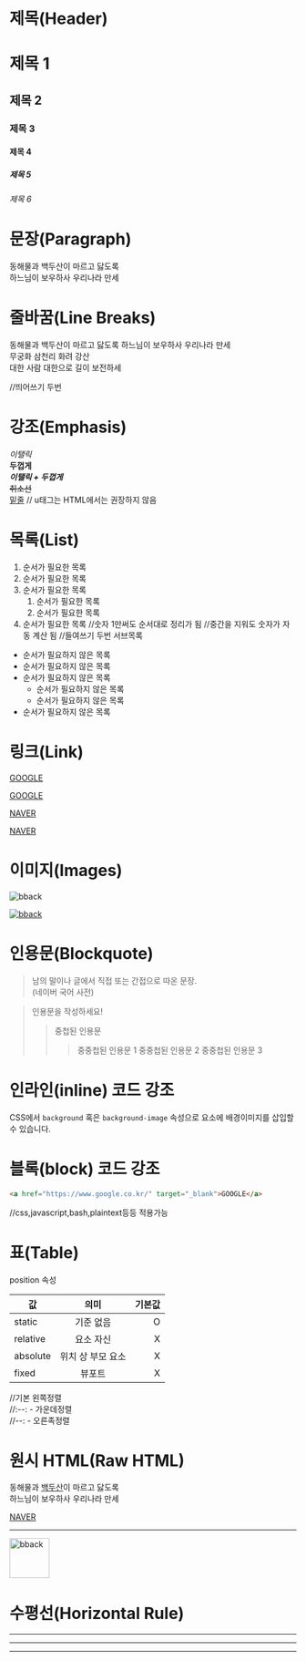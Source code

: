 # 제목(Header)

# 제목 1
## 제목 2
### 제목 3
#### 제목 4
##### 제목 5
###### 제목 6

# 문장(Paragraph)
동해물과 백두산이 마르고 닳도록  
하느님이 보우하사 우리나라 만세

# 줄바꿈(Line Breaks)
동해물과 백두산이 마르고 닳도록
하느님이 보우하사 우리나라 만세  
무궁화 삼천리 화려 강산  
대한 사람 대한으로 길이 보전하세 

//띄어쓰기 두번


# 강조(Emphasis)
_이탤릭_  
**두껍게**  
**_이탤릭 + 두껍게_**  
~~취소선~~  
<u>밑줄</u>
// u태그는 HTML에서는 권장하지 않음


# 목록(List)

1. 순서가 필요한 목록
1. 순서가 필요한 목록
1. 순서가 필요한 목록
   1. 순서가 필요한 목록
   1. 순서가 필요한 목록
1. 순서가 필요한 목록
//숫자 1만써도 순서대로 정리가 됨
//중간을 지워도 숫자가 자동 계산 됨
//들여쓰기 두번 서브목록


- 순서가 필요하지 않은 목록
- 순서가 필요하지 않은 목록
- 순서가 필요하지 않은 목록
  - 순서가 필요하지 않은 목록
  - 순서가 필요하지 않은 목록
- 순서가 필요하지 않은 목록



# 링크(Link)

<a href="https://google.com">GOOGLE</a>

[GOOGLE](https://google.com)

<a href="https://naver.com" title="NAVER로 이동!">NAVER</a>

[NAVER](https://naver.com "NAVER로 이동!")


# 이미지(Images)

![bback](https://paikdabang.com/wp-content/themes/paikdabang/assets/images/logo.png)


[![bback](https://paikdabang.com/wp-content/themes/paikdabang/assets/images/logo.png)](https://paikdabang.com/)


# 인용문(Blockquote)

> 남의 말이나 글에서 직접 또는 간접으로 따온 문장.  
> (네이버 국어 사전)

> 인용문을 작성하세요!
>> 중첩된 인용문
>>> 중중첩된 인용문 1
>>> 중중첩된 인용문 2
>>> 중중첩된 인용문 3



# 인라인(inline) 코드 강조

CSS에서 `background` 혹은
`background-image` 속성으로 요소에 배경이미지를 삽입할 수 있습니다. 

# 블록(block) 코드 강조

```html
<a href="https://www.google.co.kr/" target="_blank">GOOGLE</a>
```

//css,javascript,bash,plaintext등등 적용가능


# 표(Table)

position 속성

값 | 의미 | 기본값  
--|:--:|--:
static | 기준 없음 | O
relative | 요소 자신 | X
absolute | 위치 상 부모 요소 |  X
fixed | 뷰포트 | X

//기본 왼쪽정렬  
//:--: - 가운데정렬  
//--: - 오른족정렬


# 원시 HTML(Raw HTML)

동해물과 <span style="text-decoration: underline;">백두산</span>이 마르고 닳도록<br/> 
하느님이 보우하사 우리나라 만세

<a href="https://naver.com" title="NAVER로 이동!" target="_blank">NAVER</a>
 
---

<img width="70" src="https://paikdabang.com/wp-content/themes/paikdabang/assets/images/logo.png" alt="bback" />

# 수평선(Horizontal Rule)

---

***

___
